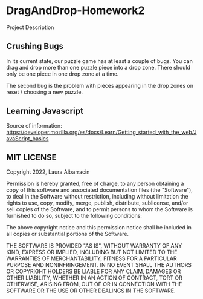 # DragAndDrop-Homework2
Project Description

## Crushing Bugs

In its current state, our puzzle game has at least a couple of bugs. 
You can drag and drop more than one puzzle piece into a drop zone.
There should only be one piece in one drop zone at a time.

The second bug is the problem with pieces appearing in the drop zones on reset / choosing a
new puzzle.

## Learning Javascript 

Source of information: 
https://developer.mozilla.org/es/docs/Learn/Getting_started_with_the_web/JavaScript_basics



## MIT LICENSE

Copyright 2022, Laura Albarracin

Permission is hereby granted, free of charge, to any person obtaining a copy of this software and associated documentation files (the "Software"), to deal in the Software without restriction, including without limitation the rights to use, copy, modify, merge, publish, distribute, sublicense, and/or sell copies of the Software, and to permit persons to whom the Software is furnished to do so, subject to the following conditions:

The above copyright notice and this permission notice shall be included in all copies or substantial portions of the Software.

THE SOFTWARE IS PROVIDED "AS IS", WITHOUT WARRANTY OF ANY KIND, EXPRESS OR IMPLIED, INCLUDING BUT NOT LIMITED TO THE WARRANTIES OF MERCHANTABILITY, FITNESS FOR A PARTICULAR PURPOSE AND NONINFRINGEMENT. IN NO EVENT SHALL THE AUTHORS OR COPYRIGHT HOLDERS BE LIABLE FOR ANY CLAIM, DAMAGES OR OTHER LIABILITY, WHETHER IN AN ACTION OF CONTRACT, TORT OR OTHERWISE, ARISING FROM, OUT OF OR IN CONNECTION WITH THE SOFTWARE OR THE USE OR OTHER DEALINGS IN THE SOFTWARE.